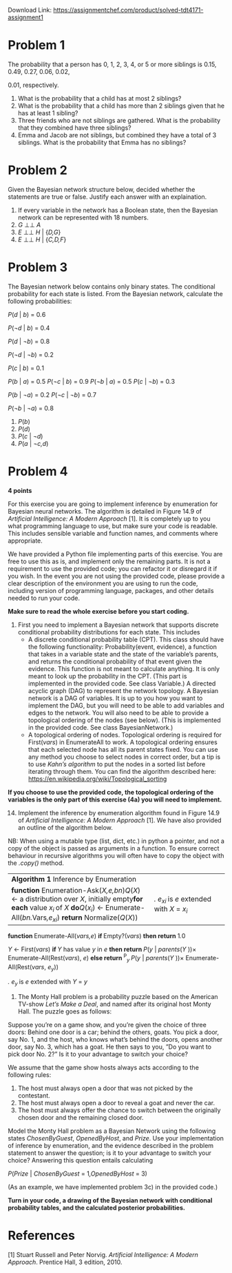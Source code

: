 Download Link: https://assignmentchef.com/product/solved-tdt4171-assignment1
<br>
<h1>Problem 1</h1>




The probability that a person has 0, 1, 2, 3, 4, or 5 or more siblings is 0.15, 0.49, 0.27, 0.06, 0.02,

0.01, respectively.

<ol>

 <li>What is the probability that a child has at most 2 siblings?</li>

 <li>What is the probability that a child has more than 2 siblings given that he has at least 1 sibling?</li>

 <li>Three friends who are not siblings are gathered. What is the probability that they combined have three siblings?</li>

 <li>Emma and Jacob are not siblings, but combined they have a total of 3 siblings. What is the probability that Emma has no siblings?</li>

</ol>

<h1>Problem 2</h1>




Given the Bayesian network structure below, decided whether the statements are true or false. Justify each answer with an explaination.

<ol>

 <li>If every variable in the network has a Boolean state, then the Bayesian network can be represented with 18 numbers.</li>

 <li><em>G </em>⊥⊥ <em>A</em></li>

 <li><em>E </em>⊥⊥ <em>H </em>| {<em>D,G</em>}</li>

 <li><em>E </em>⊥⊥ <em>H </em>| {<em>C,D,F</em>}</li>

</ol>

<h1>Problem 3</h1>




The Bayesian network below contains only binary states. The conditional probability for each state is listed. From the Bayesian network, calculate the following probabilities:

<em>P</em>(<em>d </em>| <em>b</em>) = 0<em>.</em>6

<em>P</em>(¬<em>d </em>| <em>b</em>) = 0<em>.</em>4

<em>P</em>(<em>d </em>| ¬<em>b</em>) = 0<em>.</em>8

<em>P</em>(¬<em>d </em>| ¬<em>b</em>) = 0<em>.</em>2

<em>P</em>(<em>c </em>| <em>b</em>) = 0<em>.</em>1

<em>P</em>(<em>b </em>| <em>a</em>) = 0<em>.</em>5               <em>P</em>(¬<em>c </em>| <em>b</em>) = 0<em>.</em>9 <em>P</em>(¬<em>b </em>| <em>a</em>) = 0<em>.</em>5          <em>P</em>(<em>c </em>| ¬<em>b</em>) = 0<em>.</em>3

<em>P</em>(<em>b </em>| ¬<em>a</em>) = 0<em>.</em>2                        <em>P</em>(¬<em>c </em>| ¬<em>b</em>) = 0<em>.</em>7

<em>P</em>(¬<em>b </em>| ¬<em>a</em>) = 0<em>.</em>8

<ol>

 <li><em>P</em>(<em>b</em>)</li>

 <li><em>P</em>(<em>d</em>)</li>

 <li><em>P</em>(<em>c </em>| ¬<em>d</em>)</li>

 <li><em>P</em>(<em>a </em>| ¬<em>c,d</em>)</li>

</ol>

<h1>Problem 4</h1>

<strong>4 points</strong>

For this exercise you are going to implement inference by enumeration for Bayesian neural networks. The algorithm is detailed in Figure 14.9 of <em>Artificial Intelligence: A Modern Approach </em>[1]. It is completely up to you what programming language to use, but make sure your code is readable. This includes sensible variable and function names, and comments where appropriate.

We have provided a Python file implementing parts of this exercise. You are free to use this as is, and implement only the remaining parts. It is not a requirement to use the provided code; you can refactor it or disregard it if you wish. In the event you are not using the provided code, please provide a clear description of the environment you are using to run the code, including version of programming language, packages, and other details needed to run your code.

<strong>Make sure to read the whole exercise before you start coding.</strong>

<ol>

 <li>First you need to implement a Bayesian network that supports discrete conditional probability distributions for each state. This includes

  <ul>

   <li>A discrete conditional probability table (CPT). This class should have the following functionality: Probability(event, evidence), a function that takes in a variable state and the state of the variable’s parents, and returns the conditional probability of that event given the evidence. This function is not meant to calculate anything. It is only meant to look up the probability in the CPT. (This part is implemented in the provided code. See class Variable.) A directed acyclic graph (DAG) to represent the network topology. A Bayesian network is a DAG of variables. It is up to you how you want to implement the DAG, but you will need to be able to add variables and edges to the network. You will also need to be able to provide a topological ordering of the nodes (see below). (This is implemented in the provided code. See class BayesianNetwork.)</li>

   <li>A topological ordering of nodes. Topological ordering is required for First(<em>vars</em>) in EnumerateAll to work. A topological ordering ensures that each selected node has all its parent states fixed. You can use any method you choose to select nodes in correct order, but a tip is to use <em>Kahn’s algorithm </em>to put the nodes in a sorted list before iterating through them. You can find the algorithm described here: <a href="https://en.wikipedia.org/wiki/Topological_sorting">https://en.wikipedia.org/wiki/Topological_sorting</a></li>

  </ul></li>

</ol>

<strong>If you choose to use the provided code, the topological ordering of the variables is the only part of this exercise (4a) you will need to implement.</strong>

<ol start="14">

 <li>Implement the inference by enumeration algorithm found in Figure 14.9 of <em>Artificial Intelligence: A Modern Approach </em>[1]. We have also provided an outline of the algorithm below.</li>

</ol>

NB: When using a mutable type (list, dict, etc.) in python a pointer, and not a copy of the object is passed as arguments in a function. To ensure correct behaviour in recursive algorithms you will often have to copy the object with the <em>.copy() </em>method.

<table width="571">

 <tbody>

  <tr>

   <td width="384"><strong>Algorithm 1 </strong>Inference by Enumeration</td>

   <td width="187"> </td>

  </tr>

  <tr>

   <td width="384"><strong>function </strong>Enumeration-Ask(<em>X,</em><em>e,bn</em>)<em>Q</em>(<em>X</em>) ← a distribution over <em>X</em>, initially empty<strong>for each </strong>value <em>x<sub>i </sub></em>of <em>X </em><strong>do</strong><em>Q</em>(<em>x<sub>i</sub></em>) ← Enumerate-All(<em>bn.</em>Vars<em>,</em><em>e<sub>x</sub></em><em><sub>i</sub></em>) <strong>return </strong>Normalize(<em>Q</em>(<em>X</em>))</td>

   <td width="187"><em>. </em><em>e<sub>x</sub></em><em><sub>i </sub></em>is <em>e </em>extended with <em>X </em>= <em>x<sub>i</sub></em></td>

  </tr>

 </tbody>

</table>

<strong>function </strong>Enumerate-All(<em>vars,</em><em>e</em>) <strong>if </strong>Empty?(<em>vars</em>) <strong>then return </strong>1<em>.</em>0

<em>Y </em>← First(<em>vars</em>) <strong>if </strong><em>Y </em>has value <em>y </em>in <em>e </em><strong>then return </strong><em>P</em>(<em>y </em>| <em>parents</em>(<em>Y </em>))× Enumerate-All(Rest(<em>vars</em>), <em>e</em>) <strong>else return </strong><sup>P</sup><em><sub>y </sub>P</em>(<em>y </em>| <em>parents</em>(<em>Y </em>))× Enumerate-All(Rest(<em>vars</em>, <em>e<sub>y</sub></em>))

<em>. </em><em>e<sub>y </sub></em>is <em>e </em>extended with <em>Y </em>= <em>y</em>

<ol>

 <li>The Monty Hall problem is a probability puzzle based on the American TV-show <em>Let’s Make a Deal</em>, and named after its original host Monty Hall. The puzzle goes as follows:</li>

</ol>

Suppose you’re on a game show, and you’re given the choice of three doors: Behind one door is a car; behind the others, goats. You pick a door, say No. 1, and the host, who knows what’s behind the doors, opens another door, say No. 3, which has a goat. He then says to you, ”Do you want to pick door No. 2?” Is it to your advantage to switch your choice?

We assume that the game show hosts always acts according to the following rules:

<ol>

 <li>The host must always open a door that was not picked by the contestant.</li>

 <li>The host must always open a door to reveal a goat and never the car.</li>

 <li>The host must always offer the chance to switch between the originally chosen door and the remaining closed door.</li>

</ol>

Model the Monty Hall problem as a Bayesian Network using the following states <em>ChosenByGuest</em>, <em>OpenedByHost</em>, and <em>Prize</em>. Use your implementation of inference by enumeration, and the evidence described in the problem statement to answer the question; is it to your advantage to switch your choice? Answering this question entails calculating

<em>P</em>(<em>Prize </em>| <em>ChosenByGuest </em>= 1<em>,OpenedByHost </em>= 3)

(As an example, we have implemented problem 3c) in the provided code.)

<strong>Turn in your code, a drawing of the Bayesian network with conditional probability tables, and the calculated posterior probabilities.</strong>

<h1>References</h1>

[1] Stuart Russell and Peter Norvig. <em>Artificial Intelligence: A Modern Approach</em>. Prentice Hall, 3 edition, 2010.